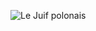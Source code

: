 ![Le Juif polonais](https://upload.wikimedia.org/wikipedia/commons/thumb/f/f6/Eastern_chanting_goshawk_%28Melierax_poliopterus%29.jpg/400px-Eastern_chanting_goshawk_%28Melierax_poliopterus%29.jpg)